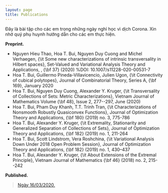 ```yaml
---
layout: page
title: Publications
---
```


Đây là bài tập cho các em trong những ngày nghỉ học vì dịch Corona. Xin nhờ quý phụ huynh hướng dẫn cho các em thực hiện.

**Preprint.**
* Nguyen Hieu Thao, Hoa T. Bui, Nguyen Duy Cuong and Michel
  Verhaegen, {\it Some new characterizations of intrinsic transversality in Hilbert spaces}, Set-Valued and Variational Analysis
Theory and Applications, , {\bf 37} (2020) %DOI:  10.1007/s11228-020-00531-7
* Hoa T. Bui, Guillermo Pineda-Villavicencio, Julien Ugon, {\it Connectivity of cubical polytopes}, Journal of Combinatorial Theory, Series A, {\bf 169}, January 2020
* Hoa T. Bui, Nguyen Duy Cuong, Alexander Y. Kruger, {\it Transversality of Collections of Sets: Metric Characterizations}, Vietnam Journal of Mathematics Volume {\bf 48}, Issue 2, 277--297,  June (2020)
* Hoa T. Bui, Pham Duy Khanh, T.T. Trinh Tran, {\it Characterizations of Nonsmooth Robustly Quasiconvex Functions}, Journal of Optimization Theory and Applications, {\bf 180} (2019) no. 3, 775-786
* Hoa T. Bui, Alexander Y. Kruger, {\it Extremality, Stationarity and Generalized Separation of Collections of Sets}, Journal of Optimization Theory and Applications, 
 {\bf 182} (2019) no. 1, 211-264
* Hoa T. Bui, Scott Lindstrom, Vera Roshchina, {\it Variational Analysis Down Under 2018 Open Problem Session}, Journal of Optimization Theory and Applications,  {\bf 182} (2019) no. 1, 430–437
* Hoa T. Bui, Alexander Y. Kruger, {\it About Extensions of the Extremal Principle}, Vietnam Journal of Mathematics {\bf 46} (2018) no. 2, 215--242

**Published.**
> [Ngày 16/03/2020.](review/20200316.html)
